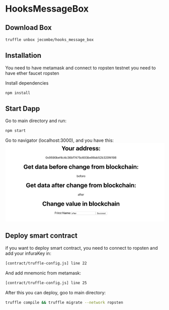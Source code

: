 # HooksMessageBox

## Download Box
```sh
truffle unbox jecombe/hooks_message_box
```

## Installation
You need to have metamask and connect to ropsten testnet you need to have ether faucet ropsten

Install dependencies
```sh
npm install
```
## Start Dapp
Go to main directory and run:
```sh
npm start
```
Go to navigator (localhost:3000), and you have this:
![alt text](navigator.png)

## Deploy smart contract
if you want to deploy smart contract, you need to connect to ropsten and add your infuraKey in:
```sh
[contract/truffle-config.js] line 22
```
And add mnemonic from metamask:
```sh
[contract/truffle-config.js] line 25
```
After this you can deploy, goo to main directory:

```sh
truffle compile && truffle migrate --network ropsten
```
